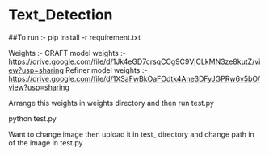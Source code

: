 # Text_Detection

##To run :- 
pip install -r requirement.txt

Weights :-
 CRAFT model weights :- https://drive.google.com/file/d/1Jk4eGD7crsqCCg9C9VjCLkMN3ze8kutZ/view?usp=sharing
 Refiner model weights :- https://drive.google.com/file/d/1XSaFwBkOaFOdtk4Ane3DFyJGPRw6v5bO/view?usp=sharing
 
Arrange this weights in weights directory and then run test.py

python test.py

Want to change image then upload it in test_ directory and change path in of the image in test.py

